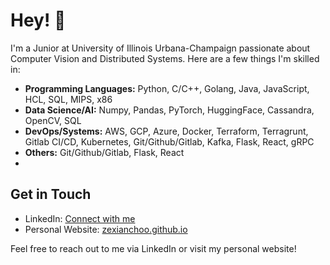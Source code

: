 # Hey! 👋

I'm a Junior at University of Illinois Urbana-Champaign passionate about Computer Vision and Distributed Systems. Here are a few things I'm skilled in:

- **Programming Languages:** Python, C/C++, Golang, Java, JavaScript, HCL, SQL, MIPS, x86
- **Data Science/AI:** Numpy, Pandas, PyTorch, HuggingFace, Cassandra, OpenCV, SQL
- **DevOps/Systems:** AWS, GCP, Azure, Docker, Terraform, Terragrunt, Gitlab CI/CD, Kubernetes, Git/Github/Gitlab, Kafka, Flask, React, gRPC
- **Others:** Git/Github/Gitlab, Flask, React
- 
## Get in Touch

- LinkedIn: [Connect with me](https://www.linkedin.com/in/zexianchoo/)
- Personal Website: [zexianchoo.github.io](https://zexianchoo.github.io)

Feel free to reach out to me via LinkedIn or visit my personal website!
